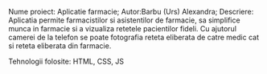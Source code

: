 Nume proiect: Aplicatie farmacie;
Autor:Barbu (Urs) Alexandra;
Descriere: Aplicatia permite farmacistilor si asistentilor de farmacie,
   sa simplifice munca in farmacie si a vizualiza retetele pacientilor fideli.
   Cu ajutorul camerei de la telefon se poate fotografia reteta eliberata de catre medic
   cat si reteta eliberata din farmacie.
   
Tehnologii folosite: HTML, CSS, JS


   
   


